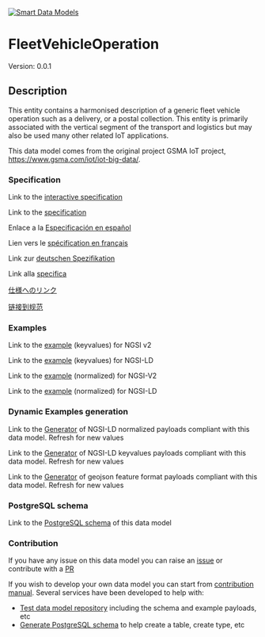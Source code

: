 [![Smart Data Models](https://smartdatamodels.org/wp-content/uploads/2022/01/SmartDataModels_logo.png "Logo")](https://smartdatamodels.org)
# FleetVehicleOperation
Version: 0.0.1

## Description 

This entity contains a harmonised description of a generic fleet vehicle operation such as a delivery, or a postal collection. This entity is primarily associated with the vertical segment of the transport and logistics but may also be used many other related IoT applications.

This data model comes from the original project GSMA IoT project, https://www.gsma.com/iot/iot-big-data/.
### Specification

Link to the [interactive specification](https://swagger.lab.fiware.org/?url=https://smart-data-models.github.io/dataModel.Transportation/FleetVehicleOperation/swagger.yaml)

Link to the [specification](https://github.com/smart-data-models/dataModel.Transportation/blob/master/FleetVehicleOperation/doc/spec.md)

Enlace a la [Especificación en español](https://github.com/smart-data-models/dataModel.Transportation/blob/master/FleetVehicleOperation/doc/spec_ES.md)

Lien vers le [spécification en français](https://github.com/smart-data-models/dataModel.Transportation/blob/master/FleetVehicleOperation/doc/spec_FR.md)

Link zur [deutschen Spezifikation](https://github.com/smart-data-models/dataModel.Transportation/blob/master/FleetVehicleOperation/doc/spec_DE.md)

Link alla [specifica](https://github.com/smart-data-models/dataModel.Transportation/blob/master/FleetVehicleOperation/doc/spec_IT.md)

[仕様へのリンク](https://github.com/smart-data-models/dataModel.Transportation/blob/master/FleetVehicleOperation/doc/spec_JA.md)

[链接到规范](https://github.com/smart-data-models/dataModel.Transportation/blob/master/FleetVehicleOperation/doc/spec_ZH.md)
### Examples

Link to the [example](https://smart-data-models.github.io/dataModel.Transportation/FleetVehicleOperation/examples/example.json) (keyvalues) for NGSI v2

Link to the [example](https://smart-data-models.github.io/dataModel.Transportation/FleetVehicleOperation/examples/example.jsonld) (keyvalues) for NGSI-LD

Link to the [example](https://smart-data-models.github.io/dataModel.Transportation/FleetVehicleOperation/examples/example-normalized.json) (normalized) for NGSI-V2

Link to the [example](https://smart-data-models.github.io/dataModel.Transportation/FleetVehicleOperation/examples/example-normalized.jsonld) (normalized) for NGSI-LD
### Dynamic Examples generation

Link to the [Generator](https://smartdatamodels.org/extra/ngsi-ld_generator.php?schemaUrl=https://raw.githubusercontent.com/smart-data-models/dataModel.Transportation/master/FleetVehicleOperation/schema.json&email=info@smartdatamodels.org) of NGSI-LD normalized payloads compliant with this data model. Refresh for new values

Link to the [Generator](https://smartdatamodels.org/extra/ngsi-ld_generator_keyvalues.php?schemaUrl=https://raw.githubusercontent.com/smart-data-models/dataModel.Transportation/master/FleetVehicleOperation/schema.json&email=info@smartdatamodels.org) of NGSI-LD keyvalues payloads compliant with this data model. Refresh for new values

Link to the [Generator](https://smartdatamodels.org/extra/geojson_features_generator.php?schemaUrl=https://raw.githubusercontent.com/smart-data-models/dataModel.Transportation/master/FleetVehicleOperation/schema.json&email=info@smartdatamodels.org) of geojson feature format payloads compliant with this data model. Refresh for new values
### PostgreSQL schema

Link to the [PostgreSQL schema](https://smart-data-models.github.io/dataModel.Transportation/FleetVehicleOperation/schema.sql) of this data model
### Contribution

 If you have any issue on this data model you can raise an [issue](https://github.com/smart-data-models/dataModel.Transportation/issues)  or contribute with a [PR](https://github.com/smart-data-models/dataModel.Transportation/pulls)

 If you wish to develop your own data model you can start from [contribution manual](https://bit.ly/contribution_manual). Several services have been developed to help with: 
 - [Test data model repository](https://smartdatamodels.org/index.php/data-models-contribution-api/) including the schema and example payloads, etc
 - [Generate PostgreSQL schema](https://smartdatamodels.org/index.php/sql-service/) to help create a table, create type, etc